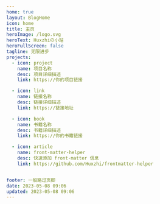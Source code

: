 ```yaml
---
home: true
layout: BlogHome
icon: home
title: 主页
heroImage: /logo.svg
heroText: Huxzhiの小站
heroFullScreen: false
tagline: 无限进步
projects:
  - icon: project
    name: 项目名称
    desc: 项目详细描述
    link: https://你的项目链接

  - icon: link
    name: 链接名称
    desc: 链接详细描述
    link: https://链接地址

  - icon: book
    name: 书籍名称
    desc: 书籍详细描述
    link: https://你的书籍链接

  - icon: article
    name: front-matter-helper
    desc: 快速添加 front-matter 信息
    link: https://github.com/Huxzhi/frontmatter-helper


footer: 一般路过页脚
date: 2023-05-08 09:06
updated: 2023-05-08 09:06
---
```




